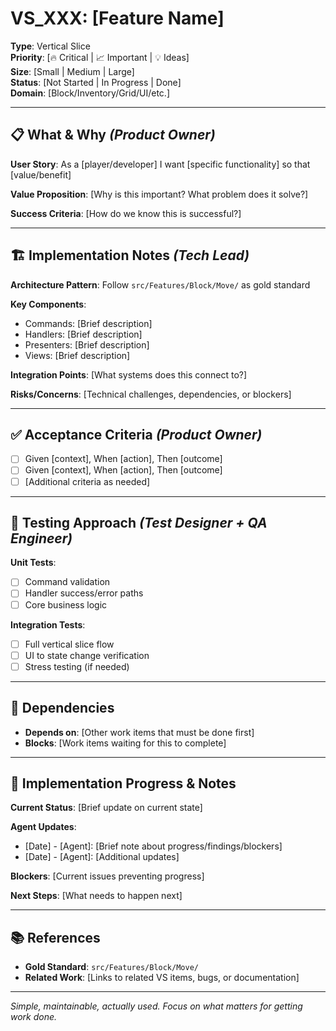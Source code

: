 # VS_XXX: [Feature Name]

**Type**: Vertical Slice  
**Priority**: [🔥 Critical | 📈 Important | 💡 Ideas]  
**Size**: [Small | Medium | Large]  
**Status**: [Not Started | In Progress | Done]  
**Domain**: [Block/Inventory/Grid/UI/etc.]

---

## 📋 What & Why *(Product Owner)*

**User Story**: As a [player/developer] I want [specific functionality] so that [value/benefit]

**Value Proposition**: [Why is this important? What problem does it solve?]

**Success Criteria**: [How do we know this is successful?]

---

## 🏗️ Implementation Notes *(Tech Lead)*

**Architecture Pattern**: Follow `src/Features/Block/Move/` as gold standard

**Key Components**:
- Commands: [Brief description]
- Handlers: [Brief description] 
- Presenters: [Brief description]
- Views: [Brief description]

**Integration Points**: [What systems does this connect to?]

**Risks/Concerns**: [Technical challenges, dependencies, or blockers]

---

## ✅ Acceptance Criteria *(Product Owner)*
- [ ] Given [context], When [action], Then [outcome]
- [ ] Given [context], When [action], Then [outcome]
- [ ] [Additional criteria as needed]

---

## 🧪 Testing Approach *(Test Designer + QA Engineer)*

**Unit Tests**: 
- [ ] Command validation
- [ ] Handler success/error paths
- [ ] Core business logic

**Integration Tests**:
- [ ] Full vertical slice flow
- [ ] UI to state change verification
- [ ] Stress testing (if needed)

---

## 🔄 Dependencies
- **Depends on**: [Other work items that must be done first]
- **Blocks**: [Work items waiting for this to complete]

---

## 📝 Implementation Progress & Notes

**Current Status**: [Brief update on current state]

**Agent Updates**:
- [Date] - [Agent]: [Brief note about progress/findings/blockers]
- [Date] - [Agent]: [Additional updates]

**Blockers**: [Current issues preventing progress]

**Next Steps**: [What needs to happen next]

---

## 📚 References
- **Gold Standard**: `src/Features/Block/Move/` 
- **Related Work**: [Links to related VS items, bugs, or documentation]

---

*Simple, maintainable, actually used. Focus on what matters for getting work done.*